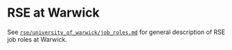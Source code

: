 # RSE at Warwick

See [`rse/university_of_warwick/job_roles.md`](../../rse/university_of_warwick/job_roles.md) 
for general description of RSE job roles at Warwick.